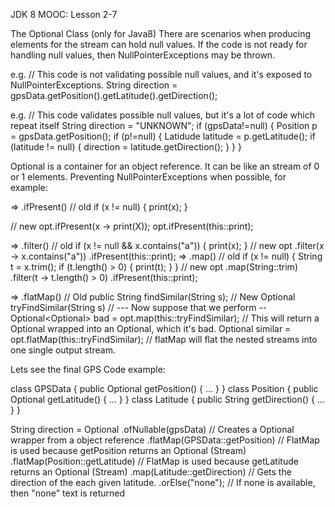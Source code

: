 JDK 8 MOOC: Lesson 2-7

The Optional Class (only for Java8)
There are scenarios when producing elements for the stream can hold null values. 
If the code is not ready for handling null values, then NullPointerExceptions may be thrown.

e.g.
// This code is not validating possible null values, and it's exposed to NullPointerExceptions.
String direction = gpsData.getPosition().getLatitude().getDirection();

e.g.
// This code validates possible null values, but it's a lot of code which repeat itself
String direction = "UNKNOWN";
if (gpsData!=null) {
	Position p = gpsData.getPosition();
	if (p!=null) {
		Latidude latitude = p.getLatitude();
		if (latitude != null) {
			direction = latitude.getDirection();
		}
	}
}

Optional<T> is a container for an object reference. It can be like an stream of 0 or 1 elements.
Preventing NullPointerExceptions when possible, for example:

=> .ifPresent()
// old
if (x != null) {
	print(x);
}

// new
opt.ifPresent(x -> print(X));
opt.ifPresent(this::print);

=> .filter()
// old 
if (x != null && x.contains("a")) {
	print(x);
}
// new 
opt
	.filter(x -> x.contains("a"))
	.ifPresent(this::print);
=> .map()
// old
if (x != null) {
	String t = x.trim();
	if (t.length() > 0) {
		print(t);
	}
}
// new 
opt
	.map(String::trim)
	.filter(t -> t.length() > 0)
	.ifPresent(this::print);

=> .flatMap()
// Old
public String findSimilar(String s);
// New
Optional<String> tryFindSimilar(String s)
// --- Now suppose that we perform --
Optional<Optional<String>> bad = opt.map(this::tryFindSimilar);	// This will return a Optional wrapped into an Optional, which it's bad.
Optional<String> similar = opt.flatMap(this::tryFindSimilar);	// flatMap will flat the nested streams into one single output stream.

Lets see the final GPS Code example:

class GPSData {
	public Optional<Position> getPosition() { ... }
}
class Position {
	public Optional<Latitude> getLatitude() { ... }
}
class Latitude {
	public String getDirection() { ... }
}

String direction = Optional
	.ofNullable(gpsData)				// Creates a Optional wrapper from a object reference 
	.flatMap(GPSData::getPosition)      // FlatMap is used because getPosition returns an Optional (Stream)
	.flatMap(Position::getLatitude)     // FlatMap is used because getLatitude returns an Optional (Stream)
	.map(Latitude::getDirection)        // Gets the direction of the each given latitude.
	.orElse("none");                    // If none is available, then "none" text is returned
	